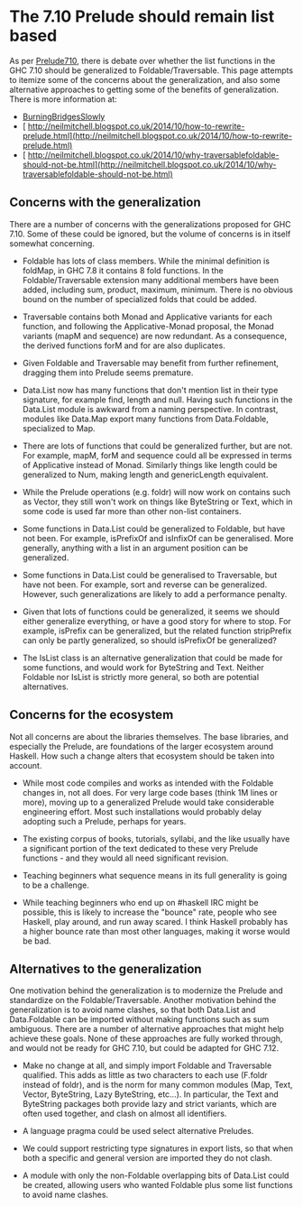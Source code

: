 # The 7.10 Prelude should remain list based



As per [Prelude710](prelude710), there is debate over whether the list functions in the GHC 7.10 should be generalized to Foldable/Traversable. This page attempts to itemize some of the concerns about the generalization, and also some alternative approaches to getting some of the benefits of generalization. There is more information at:


- [BurningBridgesSlowly](burning-bridges-slowly)
- [
  http://neilmitchell.blogspot.co.uk/2014/10/how-to-rewrite-prelude.html](http://neilmitchell.blogspot.co.uk/2014/10/how-to-rewrite-prelude.html)
- [
  http://neilmitchell.blogspot.co.uk/2014/10/why-traversablefoldable-should-not-be.html](http://neilmitchell.blogspot.co.uk/2014/10/why-traversablefoldable-should-not-be.html)

## Concerns with the generalization



There are a number of concerns with the generalizations proposed for GHC 7.10. Some of these could be ignored, but the volume of concerns is in itself somewhat concerning.


- Foldable has lots of class members. While the minimal definition is foldMap, in GHC 7.8 it contains 8 fold functions. In the Foldable/Traversable extension many additional members have been added, including sum, product, maximum, minimum. There is no obvious bound on the number of specialized folds that could be added.

- Traversable contains both Monad and Applicative variants for each function, and following the Applicative-Monad proposal, the Monad variants (mapM and sequence) are now redundant. As a consequence, the derived functions forM and for are also duplicates.

- Given Foldable and Traversable may benefit from further refinement, dragging them into Prelude seems premature.

- Data.List now has many functions that don't mention list in their type signature, for example find, length and null. Having such functions in the Data.List module is awkward from a naming perspective. In contrast, modules like Data.Map export many functions from Data.Foldable, specialized to Map.

- There are lots of functions that could be generalized further, but are not. For example, mapM, forM and sequence could all be expressed in terms of Applicative instead of Monad. Similarly things like length could be generalized to Num, making length and genericLength equivalent.

- While the Prelude operations (e.g. foldr) will now work on contains such as Vector, they still won't work on things like ByteString or Text, which in some code is used far more than other non-list containers.

- Some functions in Data.List could be generalized to Foldable, but have not been. For example, isPrefixOf and isInfixOf can be generalised. More generally, anything with a list in an argument position can be generalized.

- Some functions in Data.List could be generalised to Traversable, but have not been. For example, sort and reverse can be generalized. However, such generalizations are likely to add a performance penalty.

- Given that lots of functions could be generalized, it seems we should either generalize everything, or have a good story for where to stop. For example, isPrefix can be generalized, but the related function stripPrefix can only be partly generalized, so should isPrefixOf be generalized?

- The IsList class is an alternative generalization that could be made for some functions, and would work for ByteString and Text. Neither Foldable nor IsList is strictly more general, so both are potential alternatives.

## Concerns for the ecosystem



Not all concerns are about the libraries themselves. The base libraries, and especially the Prelude, are foundations of the larger ecosystem around Haskell. How such a change alters that ecosystem should be taken into account.


- While most code compiles and works as intended with the Foldable changes in, not all does. For very large code bases (think 1M lines or more), moving up to a generalized Prelude would take considerable engineering effort. Most such installations would probably delay adopting such a Prelude, perhaps for years.

- The existing corpus of books, tutorials, syllabi, and the like usually have a significant portion of the text dedicated to these very Prelude functions - and they would all need significant revision. 

- Teaching beginners what sequence means in its full generality is going to be a challenge.

- While teaching beginners who end up on \#haskell IRC might be possible, this is likely to increase the "bounce" rate, people who see Haskell, play around, and run away scared. I think Haskell probably has a higher bounce rate than most other languages, making it worse would be bad.

## Alternatives to the generalization



One motivation behind the generalization is to modernize the Prelude and standardize on the Foldable/Traversable. Another motivation behind the generalization is to avoid name clashes, so that both Data.List and Data.Foldable can be imported without making functions such as sum ambiguous. There are a number of alternative approaches that might help achieve these goals. None of these approaches are fully worked through, and would not be ready for GHC 7.10, but could be adapted for GHC 7.12.


- Make no change at all, and simply import Foldable and Traversable qualified. This adds as little as two characters to each use (F.foldr instead of foldr), and is the norm for many common modules (Map, Text, Vector, ByteString, Lazy ByteString, etc...). In particular, the Text and ByteString packages both provide lazy and strict variants, which are often used together, and clash on almost all identifiers.

- A language pragma could be used select alternative Preludes.

- We could support restricting type signatures in export lists, so that when both a specific and general version are imported they do not clash.

- A module with only the non-Foldable overlapping bits of Data.List could be created, allowing users who wanted Foldable plus some list functions to avoid name clashes.
